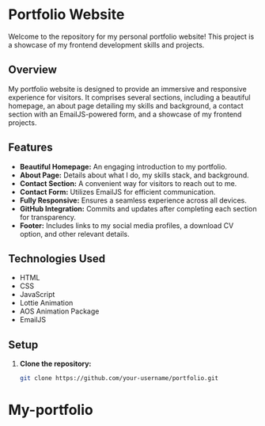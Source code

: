 # Portfolio Website

Welcome to the repository for my personal portfolio website! This project is a showcase of my frontend development skills and projects.

## Overview

My portfolio website is designed to provide an immersive and responsive experience for visitors. It comprises several sections, including a beautiful homepage, an about page detailing my skills and background, a contact section with an EmailJS-powered form, and a showcase of my frontend projects.

## Features

- **Beautiful Homepage:** An engaging introduction to my portfolio.
- **About Page:** Details about what I do, my skills stack, and background.
- **Contact Section:** A convenient way for visitors to reach out to me.
- **Contact Form:** Utilizes EmailJS for efficient communication.
- **Fully Responsive:** Ensures a seamless experience across all devices.
- **GitHub Integration:** Commits and updates after completing each section for transparency.
- **Footer:** Includes links to my social media profiles, a download CV option, and other relevant details.

## Technologies Used

- HTML
- CSS
- JavaScript
- Lottie Animation
- AOS Animation Package
- EmailJS

## Setup

1. **Clone the repository:**
   ```bash
   git clone https://github.com/your-username/portfolio.git

# My-portfolio
